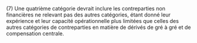 (7) Une quatrième catégorie devrait inclure les contreparties non financières ne relevant pas des autres catégories, étant donné leur expérience et leur capacité opérationnelle plus limitées que celles des autres catégories de contreparties en matière de dérivés de gré à gré et de compensation centrale.